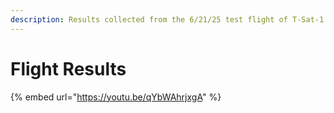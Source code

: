 ```yaml
---
description: Results collected from the 6/21/25 test flight of T-Sat-1.
---
```


# Flight Results

{% embed url="https://youtu.be/qYbWAhrjxgA" %}
